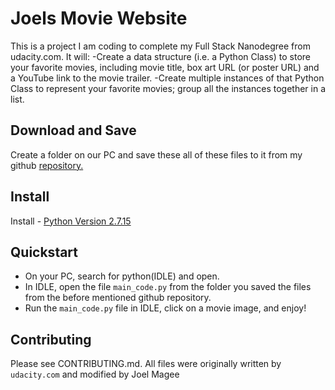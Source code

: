 # Joels Movie Website

This is a project I am coding to complete my Full Stack Nanodegree from udacity.com.
It will:
-Create a data structure (i.e. a Python Class) to store your favorite movies, including movie title, box art URL (or poster URL) and a YouTube link to the movie trailer.
-Create multiple instances of that Python Class to represent your favorite movies; group all the instances together in a list.


## Download and Save

Create a folder on our PC and save these all of these files to it from my github [repository.](https://github.com/jm2826/Joels-Movie-Website)

## Install

Install - [Python Version 2.7.15](https://www.python.org)

## Quickstart
* On your PC, search for python(IDLE) and open.
* In IDLE, open the file `main_code.py` from the folder you saved the files from the before mentioned github repository.
* Run the `main_code.py` file in IDLE, click on a movie image, and enjoy!




## Contributing
Please see CONTRIBUTING.md.
All files were originally written by `udacity.com` and modified by Joel Magee
